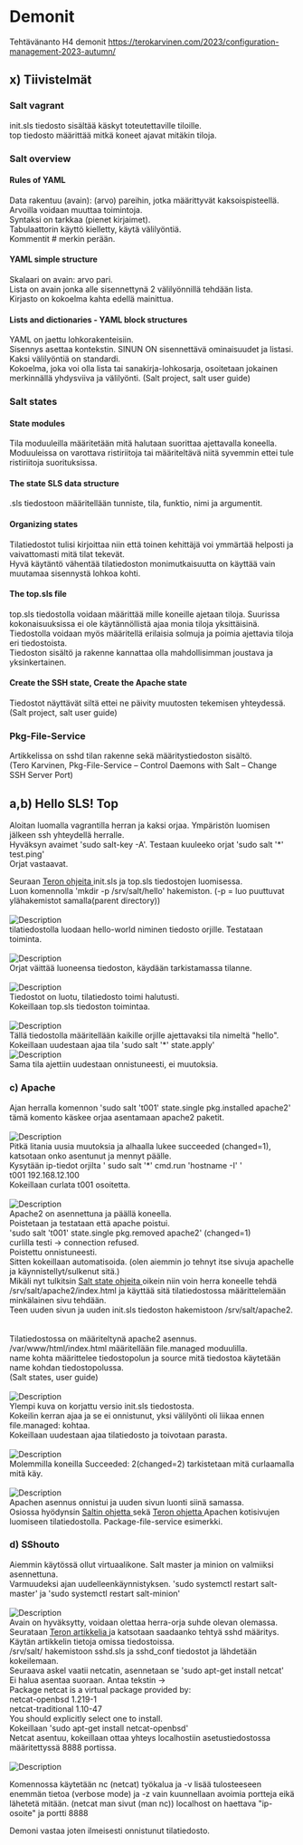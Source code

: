 # Demonit
Tehtävänanto H4 demonit https://terokarvinen.com/2023/configuration-management-2023-autumn/
## x) Tiivistelmät
### Salt vagrant
init.sls tiedosto sisältää käskyt toteutettaville tiloille.<br>
top tiedosto määrittää mitkä koneet ajavat mitäkin tiloja.<br>
### Salt overview
#### Rules of YAML
Data rakentuu (avain): (arvo) pareihin, jotka määrittyvät kaksoispisteellä. <br>
Arvoilla voidaan muuttaa toimintoja. <br>
Syntaksi on tarkkaa (pienet kirjaimet). <br>
Tabulaattorin käyttö kielletty, käytä välilyöntiä. <br>
Kommentit # merkin perään. <br>
#### YAML simple structure
Skalaari on avain: arvo pari.<br>
Lista on avain jonka alle sisennettynä 2 välilyönnillä tehdään lista. <br>
Kirjasto on kokoelma kahta edellä mainittua. <br>
#### Lists and dictionaries - YAML block structures
YAML on jaettu lohkorakenteisiin.<br>
Sisennys asettaa kontekstin. SINUN ON sisennettävä ominaisuudet ja listasi. Kaksi välilyöntiä on standardi.<br>
Kokoelma, joka voi olla lista tai sanakirja-lohkosarja, osoitetaan jokainen merkinnällä yhdysviiva ja välilyönti.
(Salt project, salt user guide)
### Salt states
#### State modules
Tila moduuleilla määritetään mitä halutaan suorittaa ajettavalla koneella.<br>
Moduuleissa on varottava ristiriitoja tai määriteltävä niitä syvemmin ettei tule ristiriitoja suorituksissa. <br>
#### The state SLS data structure
.sls tiedostoon määritellään tunniste, tila, funktio, nimi ja argumentit.<br>
#### Organizing states
Tilatiedostot tulisi kirjoittaa niin että toinen kehittäjä voi ymmärtää helposti ja vaivattomasti mitä tilat tekevät. <br>
Hyvä käytäntö vähentää tilatiedoston monimutkaisuutta on käyttää vain muutamaa sisennystä lohkoa kohti. <br>
#### The top.sls file
top.sls tiedostolla voidaan määrittää mille koneille ajetaan tiloja. Suurissa kokonaisuuksissa ei ole käytännöllistä ajaa monia tiloja yksittäisinä. <br>
Tiedostolla voidaan myös määritellä erilaisia solmuja ja poimia ajettavia tiloja eri tiedostoista. <br>
Tiedoston sisältö ja rakenne kannattaa olla mahdollisimman joustava ja yksinkertainen. <br>
#### Create the SSH state, Create the Apache state
Tiedostot näyttävät siltä ettei ne päivity muutosten tekemisen yhteydessä. <br>
(Salt project, salt user guide)
### Pkg-File-Service
Artikkelissa on sshd tilan rakenne sekä määritystiedoston sisältö. <br>
(Tero Karvinen, Pkg-File-Service – Control Daemons with Salt – Change SSH Server Port) <br>
## a,b) Hello SLS! Top
Aloitan luomalla vagrantilla herran ja kaksi orjaa. Ympäristön luomisen jälkeen ssh yhteydellä herralle.<br>
Hyväksyn avaimet 'sudo salt-key -A'. Testaan kuuleeko orjat 'sudo salt '*' test.ping' <br>
Orjat vastaavat.
<br>

Seuraan <a href="https://terokarvinen.com/2023/salt-vagrant/#infra-as-code---your-wishes-as-a-text-file"> Teron ohjeita </a> init.sls ja top.sls tiedostojen luomisessa. <br>
Luon komennolla 'mkdir -p /srv/salt/hello' hakemiston. (-p = luo puuttuvat ylähakemistot samalla(parent directory)) <br>
<br>
![Description](init.png)
<br>
tilatiedostolla luodaan hello-world niminen tiedosto orjille. Testataan toiminta. <br>
<br>
![Description](hello.png)
<br>
Orjat väittää luoneensa tiedoston, käydään tarkistamassa tilanne. <br>
<br>
![Description](tmp.png)
<br>
Tiedostot on luotu, tilatiedosto toimi halutusti. <br>
Kokeillaan top.sls tiedoston toimintaa. <br>
<br>
![Description](top.png)
<br>
Tällä tiedostolla määritellään kaikille orjille ajettavaksi tila nimeltä "hello". <br>
Kokeillaan uudestaan ajaa tila 'sudo salt '*' state.apply'
<br>
![Description](top2.png)
<br>
Sama tila ajettiin uudestaan onnistuneesti, ei muutoksia. <br>
### c) Apache
Ajan herralla komennon 'sudo salt 't001' state.single pkg.installed apache2' tämä komento käskee orjaa asentamaan apache2 paketit. <br>
<br>
![Description](apache2.png)
<br>
Pitkä litania uusia muutoksia ja alhaalla lukee succeeded (changed=1), katsotaan onko asentunut ja mennyt päälle. <br>
Kysytään ip-tiedot orjilta ' sudo salt '*' cmd.run 'hostname -I' ' <br>
t001 192.168.12.100 <br>
Kokeillaan curlata t001 osoitetta.<br>
<br>
![Description](grep.png)
<br>
Apache2 on asennettuna ja päällä koneella. <br>
Poistetaan ja testataan että apache poistui. <br>
'sudo salt 't001' state.single pkg.removed apache2' (changed=1) <br>
curlilla testi -> connection refused. <br>
Poistettu onnistuneesti. <br>
Sitten kokeillaan automatisoida. (olen aiemmin jo tehnyt itse sivuja apachelle ja käynnistellyt/sulkenut sitä.) <br>
Mikäli nyt tulkitsin <a href="https://docs.saltproject.io/salt/user-guide/en/latest/topics/states.html#create-the-apache-state">Salt state ohjeita </a> oikein niin voin herra koneelle tehdä /srv/salt/apache2/index.html ja käyttää sitä tilatiedostossa määrittelemään minkälainen sivu tehdään. <br>
Teen uuden sivun ja uuden init.sls tiedoston hakemistoon /srv/salt/apache2. <br>
<br>
<br>
Tilatiedostossa on määriteltynä apache2 asennus. <br>
/var/www/html/index.html määritellään file.managed moduulilla. <br>
name kohta määrittelee tiedostopolun ja source mitä tiedostoa käytetään name kohdan tiedostopolussa. <br>
(Salt states, user guide) <br>
<br>
![Description](cat.png)
<br>
Ylempi kuva on korjattu versio init.sls tiedostosta. <br>
Kokeilin kerran ajaa ja se ei onnistunut, yksi välilyönti oli liikaa ennen file.managed: kohtaa. <br>
Kokeillaan uudestaan ajaa tilatiedosto ja toivotaan parasta. <br>
<br>
![Description](apply.png)
<br>
Molemmilla koneilla Succeeded: 2(changed=2) tarkistetaan mitä curlaamalla mitä käy. <br>
<br>
![Description](curl2.png)
<br>
Apachen asennus onnistui ja uuden sivun luonti siinä samassa. <br>
Osiossa hyödynsin <a href="https://docs.saltproject.io/salt/user-guide/en/latest/topics/states.html#state-modules">Saltin ohjetta </a>  sekä <a href="https://terokarvinen.com/2018/apache-user-homepages-automatically-salt-package-file-service-example/?fromSearch=salt%20file">Teron ohjetta </a> Apachen kotisivujen luomiseen tilatiedostolla. Package-file-service esimerkki. <br>
### d) SShouto
Aiemmin käytössä ollut virtuaalikone. Salt master ja minion on valmiiksi asennettuna. <br>
Varmuudeksi ajan uudelleenkäynnistyksen. 'sudo systemctl restart salt-master' ja 'sudo systemctl restart salt-minion' <br>
<br>
![Description](key.png)
<br>
Avain on hyväksytty, voidaan olettaa herra-orja suhde olevan olemassa. <br>
Seurataan <a href="https://terokarvinen.com/2018/04/03/pkg-file-service-control-daemons-with-salt-change-ssh-server-port/?fromSearch=karvinen%20salt%20ssh">Teron artikkelia </a> ja katsotaan saadaanko tehtyä sshd määritys. <br>
Käytän artikkelin tietoja omissa tiedostoissa. <br>
/srv/salt/ hakemistoon sshd.sls ja sshd_conf tiedostot ja lähdetään kokeilemaan. <br>
Seuraava askel vaatii netcatin, asennetaan se 'sudo apt-get install netcat' <br>
Ei halua asentaa suoraan. Antaa tekstin -> <br>
Package netcat is a virtual package provided by: <br>
  netcat-openbsd 1.219-1 <br>
  netcat-traditional 1.10-47 <br>
You should explicitly select one to install. <br>
Kokeillaan 'sudo apt-get install netcat-openbsd' <br>
Netcat asentuu, kokeillaan ottaa yhteys localhostiin asetustiedostossa määritettyssä 8888 portissa. <br>
<br>
![Description](netcat.png)
<br>
<p>
Komennossa käytetään nc (netcat) työkalua ja -v lisää tulosteeseen enemmän tietoa (verbose mode) ja -z vain kuunnellaan avoimia portteja eikä lähetetä mitään. (netcat man sivut (man nc)) localhost on haettava "ip-osoite" ja portti 8888</p>
Demoni vastaa joten ilmeisesti onnistunut tilatiedosto. <br>
